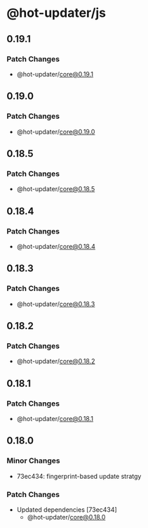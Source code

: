 # @hot-updater/js

## 0.19.1

### Patch Changes

- @hot-updater/core@0.19.1

## 0.19.0

### Patch Changes

- @hot-updater/core@0.19.0

## 0.18.5

### Patch Changes

- @hot-updater/core@0.18.5

## 0.18.4

### Patch Changes

- @hot-updater/core@0.18.4

## 0.18.3

### Patch Changes

- @hot-updater/core@0.18.3

## 0.18.2

### Patch Changes

- @hot-updater/core@0.18.2

## 0.18.1

### Patch Changes

- @hot-updater/core@0.18.1

## 0.18.0

### Minor Changes

- 73ec434: fingerprint-based update stratgy

### Patch Changes

- Updated dependencies [73ec434]
  - @hot-updater/core@0.18.0
